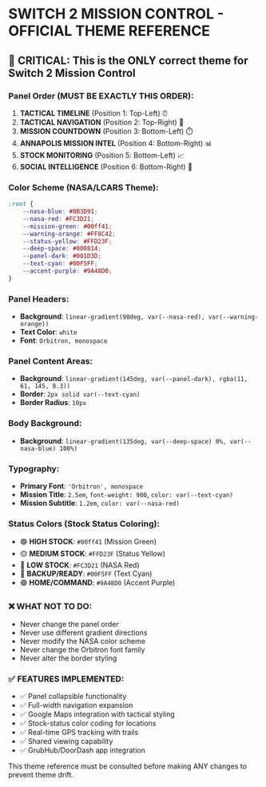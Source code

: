 # SWITCH 2 MISSION CONTROL - OFFICIAL THEME REFERENCE

## 🚨 CRITICAL: This is the ONLY correct theme for Switch 2 Mission Control

### Panel Order (MUST BE EXACTLY THIS ORDER):
1. **TACTICAL TIMELINE** (Position 1: Top-Left) ⏰
2. **TACTICAL NAVIGATION** (Position 2: Top-Right) 📍
3. **MISSION COUNTDOWN** (Position 3: Bottom-Left) ⏱️
4. **ANNAPOLIS MISSION INTEL** (Position 4: Bottom-Right) 📊
5. **STOCK MONITORING** (Position 5: Bottom-Left) 📈
6. **SOCIAL INTELLIGENCE** (Position 6: Bottom-Right) 📱

### Color Scheme (NASA/LCARS Theme):
```css
:root {
    --nasa-blue: #0B3D91;
    --nasa-red: #FC3D21;
    --mission-green: #00ff41;
    --warning-orange: #FF8C42;
    --status-yellow: #FFD23F;
    --deep-space: #000814;
    --panel-dark: #001D3D;
    --text-cyan: #00F5FF;
    --accent-purple: #9A48D0;
}
```

### Panel Headers:
- **Background**: `linear-gradient(90deg, var(--nasa-red), var(--warning-orange))`
- **Text Color**: `white`
- **Font**: `Orbitron, monospace`

### Panel Content Areas:
- **Background**: `linear-gradient(145deg, var(--panel-dark), rgba(11, 61, 145, 0.3))`
- **Border**: `2px solid var(--text-cyan)`
- **Border Radius**: `10px`

### Body Background:
- **Background**: `linear-gradient(135deg, var(--deep-space) 0%, var(--nasa-blue) 100%)`

### Typography:
- **Primary Font**: `'Orbitron', monospace`
- **Mission Title**: `2.5em`, `font-weight: 900`, `color: var(--text-cyan)`
- **Mission Subtitle**: `1.2em`, `color: var(--nasa-red)`

### Status Colors (Stock Status Coloring):
- 🟢 **HIGH STOCK**: `#00ff41` (Mission Green)
- 🟡 **MEDIUM STOCK**: `#FFD23F` (Status Yellow)  
- 🔴 **LOW STOCK**: `#FC3D21` (NASA Red)
- 🔵 **BACKUP/READY**: `#00F5FF` (Text Cyan)
- 🟣 **HOME/COMMAND**: `#9A48D0` (Accent Purple)

### ❌ WHAT NOT TO DO:
- Never change the panel order
- Never use different gradient directions
- Never modify the NASA color scheme
- Never change the Orbitron font family
- Never alter the border styling

### ✅ FEATURES IMPLEMENTED:
- ✅ Panel collapsible functionality
- ✅ Full-width navigation expansion
- ✅ Google Maps integration with tactical styling
- ✅ Stock-status color coding for locations
- ✅ Real-time GPS tracking with trails
- ✅ Shared viewing capability
- ✅ GrubHub/DoorDash app integration

This theme reference must be consulted before making ANY changes to prevent theme drift.

